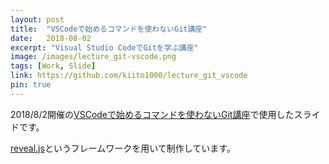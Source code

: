```yaml
---
layout: post
title:  "VSCodeで始めるコマンドを使わないGit講座"
date:   2018-08-02
excerpt: "Visual Studio CodeでGitを学ぶ講座"
image: /images/lecture_git-vscode.png
tags: [Work, Slide]
link: https://github.com/kiito1000/lecture_git_vscode
pin: true
---
```


2018/8/2開催の[VSCodeで始めるコマンドを使わないGit講座](https://atnd.org/events/99026)で使用したスライドです。

[reveal.js](https://revealjs.com/)というフレームワークを用いて制作しています。